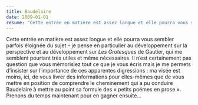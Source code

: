 ```yaml
---
title: Baudelaire
date: 2009-01-01
resume: "Cette entrée en matière est assez longue et elle pourra vous sembler parfois éloignée du sujet – je pense en particulier au développement sur la perspective et au développement sur Les Grotesques de Gautier, qui me semblent pourtant très utiles et même nécessaires."
---
```


Cette entrée en matière est assez longue et elle pourra vous sembler parfois éloignée du sujet – je pense en particulier au développement sur la perspective et au développement sur _Les Grotesques_ de Gautier, qui me semblent pourtant très utiles et même nécessaires. Il n’est certainement pas question que vous mémorisiez tout ce que je vous écris mais je me permets d’insister sur l’importance de ces apparentes digressions : ma visée est moins, ici, de vous livrer des informations pour elles-mêmes que de vous mettre en position de comprendre le cheminement qui a pu conduire Baudelaire à mettre au point sa formule des « petits poëmes en prose ». Prenons du temps maintenant pour en gagner ensuite…

